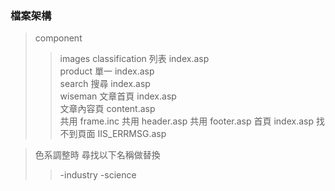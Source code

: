 ### 檔案架構

> component
>
> > images
> > classification
> > 列表 index.asp  
> > product
> > 單一 index.asp  
> > search
> > 搜尋 index.asp  
> > wiseman
> > 文章首頁 index.asp  
> > 文章內容頁 content.asp  
> > 共用 frame.inc
> > 共用 header.asp
> > 共用 footer.asp
> > 首頁 index.asp
> > 找不到頁面 IIS_ERRMSG.asp

> 色系調整時 尋找以下名稱做替換
>
> > -industry
> > -science
